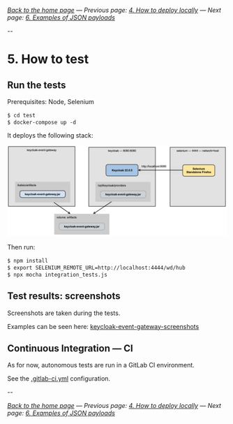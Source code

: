 _[Back to the home page](../README.md)
— Previous page: [4. How to deploy locally](./Deploy.md)
— Next page: [6. Examples of JSON payloads](./Examples.md)_

--

# 5. How to test


## Run the tests

Prerequisites: Node, Selenium

```shell
$ cd test
$ docker-compose up -d
```


It deploys the following stack:

![Diagram](diagrams/png/keycloak_event_gateway_test.png)



Then run:

```shell
$ npm install
$ export SELENIUM_REMOTE_URL=http://localhost:4444/wd/hub
$ npx mocha integration_tests.js
```

## Test results: screenshots

Screenshots are taken during the tests.

Examples can be seen here:
[keycloak-event-gateway-screenshots](https://gitlab.com/avcompris/kalisio/keycloak-event-gateway-screenshots/)


## Continuous Integration — CI

As for now, autonomous
tests are run in a GitLab CI
environment.

See the [.gitlab-ci.yml](../.gitlab-ci.yml) configuration.



--

_[Back to the home page](../README.md)
— Previous page: [4. How to deploy locally](./Deploy.md)
— Next page: [6. Examples of JSON payloads](./Examples.md)_
